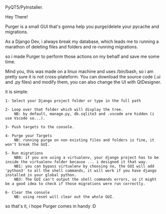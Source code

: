 
PyQT5/PyInstaller.


Hey There! 

Purger is a small GUI that's gonna help you purge/delete your pycache and migrations.


As a Django Dev, i always break my database, which leads me to running a marathon of deleting files
and folders and re-running migrations.

so i made Purger to perform those actions on my behalf and save me some time.

Mind you, this was made on a linux machine and uses /bin/bash, so i am pretty sure it is not cross-plateform.
You can download the source code (.ui and .py files) and modify them, you can also change the UI with QtDesigner.

it is simple:

	1- Select your Django project folder or type in the full path
	
	2- Loop over that folder which will display the tree.
		NB: by default, manage.py, db.sqlite3 and .vscode are hidden (i use Vscode so...).
		
	3- Push targets to the console.
	
	4- Purge your Targets
		NB: running purge on non existing files and folders is fine, it won't break the GUI.
		
	5- Run migrations 
		NB0: if you are using a virtualenv, your django project has to be inside the virtualenv folder because ... i designed it that way.
		NB1: you can bypass virtualenv by choosing no, the GUI will add 'python3' to all the shell commands, it will work if you have django installed in your global python.
		NB3: The GUI can't output the shell commands errors, so it might be a good idea to check if those migrations were run correctly.
		
	6- Clear the console
		NB: using reset will clear out the whole GUI.

so that's it, i hope Purger comes in handy :D 

